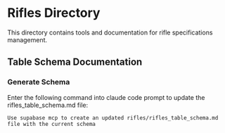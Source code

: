 # Rifles Directory

This directory contains tools and documentation for rifle specifications management.

## Table Schema Documentation

###  Generate Schema

Enter the following command into claude code prompt to update the rifles_table_schema.md file:

```
Use supabase mcp to create an updated rifles/rifles_table_schema.md file with the current schema
```